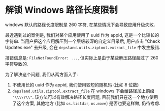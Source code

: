 # 解锁 Windows 路径长度限制

windows 默认的路径长度限制是 260 字符, 在某些情况下会导致应用升级失败.

最近遇到过的案例是, 我们对某个应用使用了 uuid 作为 appid, 这是一个比较长的字符串. 当用户把这个应用解压到一个层级较深的自定义目录后, 用户点击 "Check Updates.exe" 去升级, 会在 `depsland.utils.ziptool.extract_file` 中发生报错.

报错信息是: `FileNotFoundError: ...`, 但实际上是由于某些解压路径超过了 260 字符导致的.

为了解决这个问题, 我们从两方面入手:

1. 不使用长的 uuid 作为 appid, 我们使用较短的随机码 (比如 8 位数)
2. `depsland.utils.ziptool.extract_file` 在 windows 下会给路径加上前缀 `"\\\\?\\"`. 该方法可以有效解决路径长度问题, 目前我们只在这一个地方使用了这个方案, 其他地方 (比如 `os.listdir`, `os.move`) 是否也要这样做, 仍待考虑.
